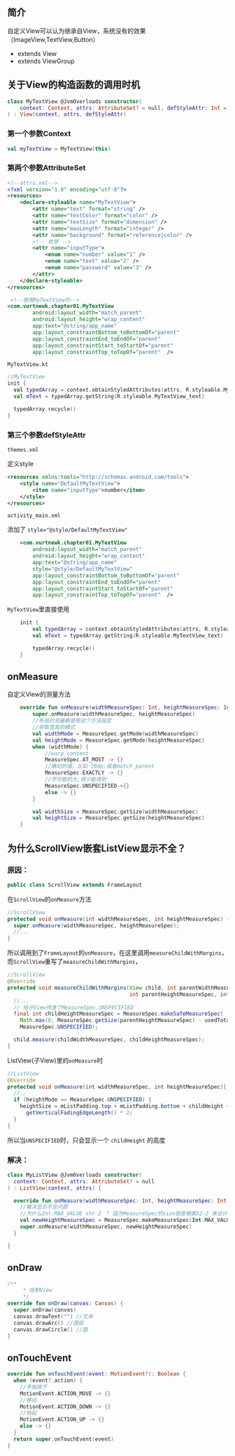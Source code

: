 ## 简介

自定义View可以认为继承自View，系统没有的效果（ImageView,TextView,Button）

- extends View 
- extends ViewGroup

## 关于View的构造函数的调用时机

```kotlin
class MyTextView @JvmOverloads constructor(
    context: Context, attrs: AttributeSet? = null, defStyleAttr: Int = 0
) : View(context, attrs, defStyleAttr)
```

### 第一个参数Context

```kotlin
val myTextView = MyTextView(this)
```

### 第两个参数AttributeSet

```xml
<!--attrs.xml-->
<?xml version="1.0" encoding="utf-8"?>
<resources>
    <declare-styleable name="MyTextView">
        <attr name="text" format="string" />
        <attr name="textColor" format="color" />
        <attr name="textSize" format="dimension" />
        <attr name="maxLength" format="integer" />
        <attr name="background" format="reference|color" />
        <!-- 枚举 -->
        <attr name="inputType">
            <enum name="number" value="1" />
            <enum name="text" value="2" />
            <enum name="password" value="3" />
        </attr>
    </declare-styleable>
</resources>
```

```xml
 <!--使用MyTextView时-->
<com.vurtnewk.chapter01.MyTextView
        android:layout_width="match_parent"
        android:layout_height="wrap_content"
        app:text="@string/app_name"
        app:layout_constraintBottom_toBottomOf="parent"
        app:layout_constraintEnd_toEndOf="parent"
        app:layout_constraintStart_toStartOf="parent"
        app:layout_constraintTop_toTopOf="parent"  />
```

`MyTextView.kt`

```kotlin
//MyTextView
init {
  val typedArray = context.obtainStyledAttributes(attrs, R.styleable.MyTextView, defStyleAttr, 0)
  val mText = typedArray.getString(R.styleable.MyTextView_text)

  typedArray.recycle()
}
```

### 第三个参数defStyleAttr

`themes.xml`

定义style

```xml
<resources xmlns:tools="http://schemas.android.com/tools">
    <style name="DefaultMyTextView">
        <item name="inputType">number</item>
    </style>
</resources>
```

`activity_main.xml`

添加了 `style="@style/DefaultMyTextView"`

```xml
    <com.vurtnewk.chapter01.MyTextView
        android:layout_width="match_parent"
        android:layout_height="wrap_content"
        app:text="@string/app_name"
        style="@style/DefaultMyTextView"
        app:layout_constraintBottom_toBottomOf="parent"
        app:layout_constraintEnd_toEndOf="parent"
        app:layout_constraintStart_toStartOf="parent"
        app:layout_constraintTop_toTopOf="parent"  />
```

`MyTextView`里直接使用

```kotlin
    init {
        val typedArray = context.obtainStyledAttributes(attrs, R.styleable.MyTextView, defStyleAttr, 0)
        val mText = typedArray.getString(R.styleable.MyTextView_text)

        typedArray.recycle()
    }
```



## onMeasure

自定义View的测量方法

```kotlin
    override fun onMeasure(widthMeasureSpec: Int, heightMeasureSpec: Int) {
        super.onMeasure(widthMeasureSpec, heightMeasureSpec)
        //布局的测量都是用这个方法指定
        //获取宽高的模式
        val widthMode = MeasureSpec.getMode(widthMeasureSpec)
        val heightMode = MeasureSpec.getMode(heightMeasureSpec)
        when (widthMode) {
            //warp_content
            MeasureSpec.AT_MOST -> {}
            //确切的值，比如 20dp,或者match_parent
            MeasureSpec.EXACTLY -> {}
            //尽可能的大,很少能用到
            MeasureSpec.UNSPECIFIED->{}
            else -> {}
        }

        val widthSize = MeasureSpec.getSize(widthMeasureSpec)
        val heightSize = MeasureSpec.getSize(heightMeasureSpec)
    }
```

## 为什么ScrollView嵌套ListView显示不全？

### 原因：

```java
public class ScrollView extends FrameLayout
```

在`ScrollView`的`onMeasure`方法

```java
//ScrollView
protected void onMeasure(int widthMeasureSpec, int heightMeasureSpec) {
  super.onMeasure(widthMeasureSpec, heightMeasureSpec);
  //...
}
```

所以调用到了`FrameLayout`的`onMeasure`，在这里调用`measureChildWithMargins`，而`ScrollView`重写了`measureChildWithMargins`，

```java
//ScrollView
@Override
protected void measureChildWithMargins(View child, int parentWidthMeasureSpec, int widthUsed,
                                       int parentHeightMeasureSpec, int heightUsed) {
  //...
  // 给子View传递了MeasureSpec.UNSPECIFIED
  final int childHeightMeasureSpec = MeasureSpec.makeSafeMeasureSpec(
    Math.max(0, MeasureSpec.getSize(parentHeightMeasureSpec) - usedTotal),
    MeasureSpec.UNSPECIFIED);

  child.measure(childWidthMeasureSpec, childHeightMeasureSpec);
}
```

ListView(子View)里的`onMeasure`时

```java
//ListView
@Override
protected void onMeasure(int widthMeasureSpec, int heightMeasureSpec){
  //..
  if (heightMode == MeasureSpec.UNSPECIFIED) {
    heightSize = mListPadding.top + mListPadding.bottom + childHeight +
      getVerticalFadingEdgeLength() * 2;
  }
}
```

所以当`UNSPECIFIED`时，只会显示一个 `childHeight` 的高度

### 解决：

```kotlin
class MyListView @JvmOverloads constructor(
  context: Context, attrs: AttributeSet? = null
) : ListView(context, attrs) {

  override fun onMeasure(widthMeasureSpec: Int, heightMeasureSpec: Int) {
    //解决显示不全问题
    //为什么Int.MAX_VALUE shr 2 ？ 因为MeasureSpec的size就是根据32-2 来设计的最大宽高值
    val newHeightMeasureSpec = MeasureSpec.makeMeasureSpec(Int.MAX_VALUE shr 2,MeasureSpec.AT_MOST)
    super.onMeasure(widthMeasureSpec, newHeightMeasureSpec)
  }

}
```

## onDraw

```kotlin
/**
     * 绘制View
     */
override fun onDraw(canvas: Canvas) {
  super.onDraw(canvas)
  canvas.drawText("") //文本
  canvas.drawArc() //圆弧
  canvas.drawCircle() //圆 
}
```

## onTouchEvent

```kotlin
override fun onTouchEvent(event: MotionEvent?): Boolean {
  when (event?.action) {
    //手指按下
    MotionEvent.ACTION_MOVE -> {}
    //移动
    MotionEvent.ACTION_DOWN -> {}
    //抬起
    MotionEvent.ACTION_UP -> {}
    else -> {}
  }
  return super.onTouchEvent(event)
}
```

